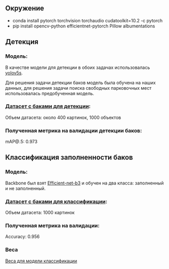 ## Окружение
- conda install pytorch torchvision torchaudio cudatoolkit=10.2 -c pytorch
- pip install opencv-python efficientnet-pytorch Pillow albumentations

## Детекция
### Модель:

В качестве модели для детекции в обоих задачах использовалась [yolov5s](https://github.com/ultralytics/yolov5).

Для решения задачи детекции баков модель была обучена на наших данных, для решения задачи поиска свободных парковочных мест использовалась предобученная модель.

### [Датасет с баками для детекции](https://drive.google.com/drive/folders/1iWbv-UfowGBAM7VzPunUIpZUzYzOo7di?usp=sharing):

Объем датасета: около 400 картинок, 1000 объектов

### Полученная метрика на валидации детекции баков:

mAP@.5: 0.973


## Классификация заполненности баков

### Модель:

Backbone был взят [Efficient-net-b3](https://github.com/lukemelas/EfficientNet-PyTorch) и обучен на два класса: заполненный и не заполненный.

### [Датасет с баками для классификации](https://drive.google.com/drive/folders/1iWbv-UfowGBAM7VzPunUIpZUzYzOo7di?usp=sharing):

Объем датасета: 1000 картинок

### Полученная метрика на валидации:

Accuracy: 0.956

### Веса

[Веса для модели классификации](https://drive.google.com/file/d/1Q2Lww7kNDw8rDQL_E5K9RDTH4oRZcSi0/view?usp=sharing)

